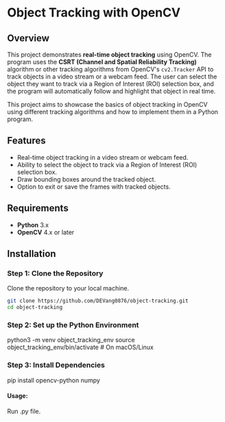 # Object Tracking with OpenCV

## Overview

This project demonstrates **real-time object tracking** using OpenCV. The program uses the **CSRT (Channel and Spatial Reliability Tracking)** algorithm or other tracking algorithms from OpenCV's `cv2.Tracker` API to track objects in a video stream or a webcam feed. The user can select the object they want to track via a Region of Interest (ROI) selection box, and the program will automatically follow and highlight that object in real time.

This project aims to showcase the basics of object tracking in OpenCV using different tracking algorithms and how to implement them in a Python program.

## Features

- Real-time object tracking in a video stream or webcam feed.
- Ability to select the object to track via a Region of Interest (ROI) selection box.
- Draw bounding boxes around the tracked object.
- Option to exit or save the frames with tracked objects.

## Requirements

- **Python** 3.x
- **OpenCV** 4.x or later

## Installation

### Step 1: Clone the Repository

Clone the repository to your local machine.

```bash
git clone https://github.com/DEVang0876/object-tracking.git
cd object-tracking
```

### Step 2: Set up the Python Environment

python3 -m venv object_tracking_env
source object_tracking_env/bin/activate  # On macOS/Linux


### Step 3: Install Dependencies

pip install opencv-python numpy


#### Usage:

Run .py file.
